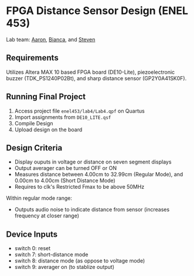 # FPGA Distance Sensor Design (ENEL 453)

Lab team: [Aaron](https://github.com/aaron-born), [Bianca](https://github.com/biancaberselli), and [Steven](https://github.com/SYS-NG)

## Requirements
Utilizes Altera MAX 10 based FPGA board (DE10-Lite), piezoelectronic buzzer (TDK_PS1240P02Bt), and sharp distance sensor (GP2Y0A41SK0F).

## Running Final Project
1. Access project file `enel453/lab4/Lab4.qpf` on Quartus
2. Import assignments from `DE10_LITE.qsf`
3. Compile Design
4. Upload design on the board

## Design Criteria
- Display ouputs in voltage or distance on seven segment displays
- Output averager can be turned OFF or ON
- Measures distance between 4.00cm to 32.99cm (Regular Mode), and 0.00cm to 4.00cm (Short Distance Mode) 
- Requires to clk's Restricted Fmax to be above 50MHz

Within regular mode range:
- Outputs audio noise to indicate distance from sensor (increases frequency at closer range)

## Device Inputs
- switch 0: reset
- switch 7: short-distance mode
- switch 8: distance mode (as oppose to voltage mode)
- switch 9: averager on (to stablize output)
